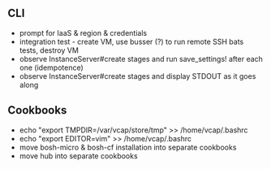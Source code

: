 ## CLI

* prompt for IaaS & region & credentials
* integration test - create VM, use busser (?) to run remote SSH bats tests, destroy VM
* observe InstanceServer#create stages and run save_settings! after each one (idempotence)
* observe InstanceServer#create stages and display STDOUT as it goes along

## Cookbooks

* echo "export TMPDIR=/var/vcap/store/tmp" >> /home/vcap/.bashrc
* echo "export EDITOR=vim" >> /home/vcap/.bashrc
* move bosh-micro & bosh-cf installation into separate cookbooks
* move hub into separate cookbooks